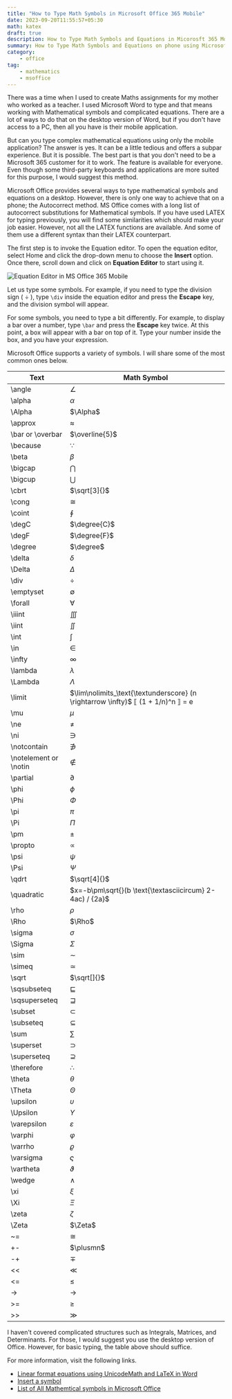 ```yaml
---
title: "How to Type Math Symbols in Microsoft Office 365 Mobile"
date: 2023-09-20T11:55:57+05:30
math: katex
draft: true
description: How to Type Math Symbols and Equations in Micorosft 365 Mobile application.
summary: How to Type Math Symbols and Equations on phone using Microsoft 365 Office application.
category:
    - office
tag:
    - mathematics
    - msoffice
---
```


There was a time when I used to create Maths assignments for my mother who worked as a teacher. I used Microsoft Word to type and that means working with Mathematical symbols and complicated equations. There are a lot of ways to do that on the desktop version of Word, but if you don't have access to a PC, then all you have is their mobile application.

But can you type complex mathematical equations using only the mobile application? The answer is yes. It can be a little tedious and offers a subpar experience. But it is possible. The best part is that you don't need to be a Microsoft 365 customer for it to work. The feature is available for everyone. Even though some third-party keyboards and applications are more suited for this purpose, I would suggest this method.

Microsoft Office provides several ways to type mathematical symbols and equations on a desktop. However, there is only one way to achieve that on a phone; the Autocorrect method. MS Office comes with a long list of autocorrect substitutions for Mathematical symbols. If you have used LATEX for typing previously, you will find some similarities which should make your job easier. However, not all the LATEX functions are available. And some of them use a different syntax than their LATEX counterpart.

The first step is to invoke the Equation editor. To open the equation editor, select Home and click the drop-down menu to choose the **Insert** option. Once there, scroll down and click on **Equation Editor** to start using it.

![Equation Editor in MS Office 365 Mobile](https://i.imgur.com/Tz414HQ.png)

Let us type some symbols. For example, if you need to type the division sign ( $\div$ ), type `\div` inside the equation editor and press the **Escape** key, and the division symbol will appear.

For some symbols, you need to type a bit differently. For example, to display a bar over a number, type `\bar` and press the **Escape** key twice. At this point, a box will appear with a bar on top of it. Type your number inside the box, and you have your expression.

Microsoft Office supports a variety of symbols. I will share some of the most common ones below.

| Text | Math Symbol |
|--------|-------------|
| \angle | $\angle$ |
| \alpha | $\alpha$ |
| \Alpha | $\Alpha$ |
| \approx | $\approx$ |
| \bar or \overbar  | $\overline{5}$ |
| \because | $\because$ |
| \beta | $\beta$ |
| \bigcap | $\bigcap$ |
| \bigcup | $\bigcup$ |
| \cbrt | $\sqrt[3]{}$ |
| \cong | $\cong$ |
| \coint | $\oint$ |
| \degC | $\degree{C}$ |
| \degF | $\degree{F}$ |
| \degree | $\degree$ |
| \delta | $\delta$ |
| \Delta | $\Delta$ |
| \div | $\div$ |
| \emptyset | $\emptyset$ |
| \forall | $\forall$ |
| \iiint | $\iiint$ |
| \iint | $\iint$ |
| \int | $\int$ |
| \in | $\in$ |
| \infty | $\infty$ |
| \lambda | $\lambda$ |
| \Lambda | $\Lambda$ |
| \limit | $\lim\nolimits_\text{\textunderscore} (n \rightarrow \infty)$ $\llbracket$ (1 + 1/n)^n $\rrbracket$ = e |
| \mu | $\mu$ |
| \ne | $\ne$ |
| \ni | $\ni$ |
| \notcontain | $\notni$ |
| \notelement or \notin | $\notin$ |
| \partial | $\partial$ |
| \phi | $\phi$ |
| \Phi | $\Phi$ |
| \pi | $\pi$ |
| \Pi | $\Pi$ |
| \pm | $\pm$ |
| \propto | $\propto$ |
| \psi | $\psi$ |
| \Psi | $\Psi$ |
| \qdrt | $\sqrt[4]{}$ |
| \quadratic | $x=-b\pm\sqrt{}(b \text{\textasciicircum} 2-4ac) / {2a}$ |
| \rho | $\rho$ |
| \Rho | $\Rho$ |
| \sigma | $\sigma$ |
| \Sigma | $\Sigma$ |
| \sim | $\sim$ |
| \simeq | $\simeq$ |
| \sqrt | $\sqrt[]{}$ |
| \sqsubseteq | $\sqsubseteq$ |
| \sqsuperseteq | $\sqsupseteq$ |
| \subset | $\subset$ |
| \subseteq | $\subseteq$ |
| \sum | $\sum$ |
| \superset | $\supset$ |
| \superseteq | $\supseteq$ |
| \therefore | $\therefore$ |
| \theta | $\theta$ |
| \Theta | $\Theta$ |
| \upsilon | $\upsilon$ |
| \Upsilon | $\Upsilon$ |
| \varepsilon | $\varepsilon$ |
| \varphi | $\varphi$ |
| \varrho | $\varrho$ |
| \varsigma | $\varsigma$ |
| \vartheta | $\vartheta$ |
| \wedge | $\wedge$ |
| \xi | $\xi$ |
| \Xi | $\Xi$ |
| \zeta | $\zeta$ |
| \Zeta | $\Zeta$ |
| ~= | $\cong$ |
| +- | $\plusmn$ |
| -+ | $\mp$ |
| << | $\ll$ |
| <= | $\le$ |
| -> | $\rightarrow$ |
| >= | $\ge$ |
| >> | $\gg$ |

I haven't covered complicated structures such as Integrals, Matrices, and Determinants. For those, I would suggest you use the desktop version of Office. However, for basic typing, the table above should suffice.

For more information, visit the following links.

* [Linear format equations using UnicodeMath and LaTeX in Word](https://support.microsoft.com/en-au/office/linear-format-equations-using-unicodemath-and-latex-in-word-2e00618d-b1fd-49d8-8cb4-8d17f25754f8)
* [Insert a symbol](https://support.microsoft.com/en-au/office/insert-a-symbol-09b3d8e6-cd92-423a-9f5e-7f813e7e4b9e)
* [List of All Mathemtical symbols in Microsoft Office](https://www.webnots.com/how-to-use-math-autocorrect-shortcuts-in-microsoft-office/)
